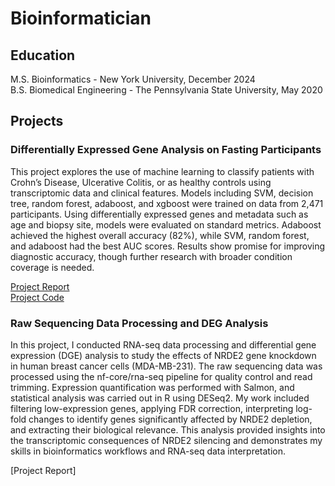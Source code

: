 # Bioinformatician

## Education
M.S. Bioinformatics - New York University, December 2024  
B.S. Biomedical Engineering - The Pennsylvania State University, May 2020  

## Projects  

### Differentially Expressed Gene Analysis on Fasting Participants  

This project explores the use of machine learning to classify patients with Crohn’s Disease, Ulcerative Colitis, or as healthy controls using transcriptomic data and clinical features. Models including SVM, decision tree, random forest, adaboost, and xgboost were trained on data from 2,471 participants. Using differentially expressed genes and metadata such as age and biopsy site, models were evaluated on standard metrics. Adaboost achieved the highest overall accuracy (82%), while SVM, random forest, and adaboost had the best AUC scores. Results show promise for improving diagnostic accuracy, though further research with broader condition coverage is needed.

[Project Report](IBD_Classifier_Final_Report.pdf)   
[Project Code](IBD_Classifier_code.pdf)

### Raw Sequencing Data Processing and DEG Analysis   

In this project, I conducted RNA-seq data processing and differential gene expression (DGE) analysis to study the effects of NRDE2 gene knockdown in human breast cancer cells (MDA-MB-231). The raw sequencing data was processed using the nf-core/rna-seq pipeline for quality control and read trimming. Expression quantification was performed with Salmon, and statistical analysis was carried out in R using DESeq2. My work included filtering low-expression genes, applying FDR correction, interpreting log-fold changes to identify genes significantly affected by NRDE2 depletion, and extracting their biological relevance. This analysis provided insights into the transcriptomic consequences of NRDE2 silencing and demonstrates my skills in bioinformatics workflows and RNA-seq data interpretation.  

[Project Report]
